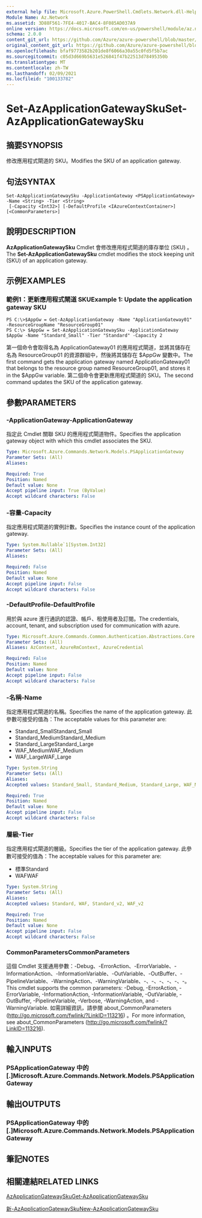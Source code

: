 ```yaml
---
external help file: Microsoft.Azure.PowerShell.Cmdlets.Network.dll-Help.xml
Module Name: Az.Network
ms.assetid: 3D88F561-7FE4-4017-BAC4-8F085AD037A9
online version: https://docs.microsoft.com/en-us/powershell/module/az.network/set-azapplicationgatewaysku
schema: 2.0.0
content_git_url: https://github.com/Azure/azure-powershell/blob/master/src/Network/Network/help/Set-AzApplicationGatewaySku.md
original_content_git_url: https://github.com/Azure/azure-powershell/blob/master/src/Network/Network/help/Set-AzApplicationGatewaySku.md
ms.openlocfilehash: bfaf9773582b201de8f6066a30a55c0fd5f5b7ac
ms.sourcegitcommit: c05d3d669b5631e526841f47b22513d78495350b
ms.translationtype: MT
ms.contentlocale: zh-TW
ms.lasthandoff: 02/09/2021
ms.locfileid: "100133782"
---
```

# <span data-ttu-id="2f25a-101">Set-AzApplicationGatewaySku</span><span class="sxs-lookup"><span data-stu-id="2f25a-101">Set-AzApplicationGatewaySku</span></span>

## <span data-ttu-id="2f25a-102">摘要</span><span class="sxs-lookup"><span data-stu-id="2f25a-102">SYNOPSIS</span></span>
<span data-ttu-id="2f25a-103">修改應用程式閘道的 SKU。</span><span class="sxs-lookup"><span data-stu-id="2f25a-103">Modifies the SKU of an application gateway.</span></span>

## <span data-ttu-id="2f25a-104">句法</span><span class="sxs-lookup"><span data-stu-id="2f25a-104">SYNTAX</span></span>

```
Set-AzApplicationGatewaySku -ApplicationGateway <PSApplicationGateway> -Name <String> -Tier <String>
 [-Capacity <Int32>] [-DefaultProfile <IAzureContextContainer>] [<CommonParameters>]
```

## <span data-ttu-id="2f25a-105">說明</span><span class="sxs-lookup"><span data-stu-id="2f25a-105">DESCRIPTION</span></span>
<span data-ttu-id="2f25a-106">**AzApplicationGatewaySku** Cmdlet 會修改應用程式閘道的庫存單位 (SKU) 。</span><span class="sxs-lookup"><span data-stu-id="2f25a-106">The **Set-AzApplicationGatewaySku** cmdlet modifies the stock keeping unit (SKU) of an application gateway.</span></span>

## <span data-ttu-id="2f25a-107">示例</span><span class="sxs-lookup"><span data-stu-id="2f25a-107">EXAMPLES</span></span>

### <span data-ttu-id="2f25a-108">範例1：更新應用程式閘道 SKU</span><span class="sxs-lookup"><span data-stu-id="2f25a-108">Example 1: Update the application gateway SKU</span></span>
```
PS C:\>$AppGw = Get-AzApplicationGateway -Name "ApplicationGateway01" -ResourceGroupName "ResourceGroup01"
PS C:\> $AppGw = Set-AzApplicationGatewaySku -ApplicationGateway $AppGw -Name "Standard_Small" -Tier "Standard" -Capacity 2
```

<span data-ttu-id="2f25a-109">第一個命令會取得名為 ApplicationGateway01 的應用程式閘道，並將其儲存在名為 ResourceGroup01 的資源群組中，然後將其儲存在 $AppGw 變數中。</span><span class="sxs-lookup"><span data-stu-id="2f25a-109">The first command gets the application gateway named ApplicationGateway01 that belongs to the resource group named ResourceGroup01, and stores it in the $AppGw variable.</span></span>
<span data-ttu-id="2f25a-110">第二個命令會更新應用程式閘道的 SKU。</span><span class="sxs-lookup"><span data-stu-id="2f25a-110">The second command updates the SKU of the application gateway.</span></span>

## <span data-ttu-id="2f25a-111">參數</span><span class="sxs-lookup"><span data-stu-id="2f25a-111">PARAMETERS</span></span>

### <span data-ttu-id="2f25a-112">-ApplicationGateway</span><span class="sxs-lookup"><span data-stu-id="2f25a-112">-ApplicationGateway</span></span>
<span data-ttu-id="2f25a-113">指定此 Cmdlet 關聯 SKU 的應用程式閘道物件。</span><span class="sxs-lookup"><span data-stu-id="2f25a-113">Specifies the application gateway object with which this cmdlet associates the SKU.</span></span>

```yaml
Type: Microsoft.Azure.Commands.Network.Models.PSApplicationGateway
Parameter Sets: (All)
Aliases:

Required: True
Position: Named
Default value: None
Accept pipeline input: True (ByValue)
Accept wildcard characters: False
```

### <span data-ttu-id="2f25a-114">-容量</span><span class="sxs-lookup"><span data-stu-id="2f25a-114">-Capacity</span></span>
<span data-ttu-id="2f25a-115">指定應用程式閘道的實例計數。</span><span class="sxs-lookup"><span data-stu-id="2f25a-115">Specifies the instance count of the application gateway.</span></span>

```yaml
Type: System.Nullable`1[System.Int32]
Parameter Sets: (All)
Aliases:

Required: False
Position: Named
Default value: None
Accept pipeline input: False
Accept wildcard characters: False
```

### <span data-ttu-id="2f25a-116">-DefaultProfile</span><span class="sxs-lookup"><span data-stu-id="2f25a-116">-DefaultProfile</span></span>
<span data-ttu-id="2f25a-117">用於與 azure 進行通訊的認證、帳戶、租使用者及訂閱。</span><span class="sxs-lookup"><span data-stu-id="2f25a-117">The credentials, account, tenant, and subscription used for communication with azure.</span></span>

```yaml
Type: Microsoft.Azure.Commands.Common.Authentication.Abstractions.Core.IAzureContextContainer
Parameter Sets: (All)
Aliases: AzContext, AzureRmContext, AzureCredential

Required: False
Position: Named
Default value: None
Accept pipeline input: False
Accept wildcard characters: False
```

### <span data-ttu-id="2f25a-118">-名稱</span><span class="sxs-lookup"><span data-stu-id="2f25a-118">-Name</span></span>
<span data-ttu-id="2f25a-119">指定應用程式閘道的名稱。</span><span class="sxs-lookup"><span data-stu-id="2f25a-119">Specifies the name of the application gateway.</span></span>
<span data-ttu-id="2f25a-120">此參數可接受的值為：</span><span class="sxs-lookup"><span data-stu-id="2f25a-120">The acceptable values for this parameter are:</span></span>
- <span data-ttu-id="2f25a-121">Standard_Small</span><span class="sxs-lookup"><span data-stu-id="2f25a-121">Standard_Small</span></span>
- <span data-ttu-id="2f25a-122">Standard_Medium</span><span class="sxs-lookup"><span data-stu-id="2f25a-122">Standard_Medium</span></span>
- <span data-ttu-id="2f25a-123">Standard_Large</span><span class="sxs-lookup"><span data-stu-id="2f25a-123">Standard_Large</span></span>
- <span data-ttu-id="2f25a-124">WAF_Medium</span><span class="sxs-lookup"><span data-stu-id="2f25a-124">WAF_Medium</span></span>
- <span data-ttu-id="2f25a-125">WAF_Large</span><span class="sxs-lookup"><span data-stu-id="2f25a-125">WAF_Large</span></span>

```yaml
Type: System.String
Parameter Sets: (All)
Aliases:
Accepted values: Standard_Small, Standard_Medium, Standard_Large, WAF_Medium, WAF_Large, Standard_v2, WAF_v2

Required: True
Position: Named
Default value: None
Accept pipeline input: False
Accept wildcard characters: False
```

### <span data-ttu-id="2f25a-126">層級</span><span class="sxs-lookup"><span data-stu-id="2f25a-126">-Tier</span></span>
<span data-ttu-id="2f25a-127">指定應用程式閘道的層級。</span><span class="sxs-lookup"><span data-stu-id="2f25a-127">Specifies the tier of the application gateway.</span></span>
<span data-ttu-id="2f25a-128">此參數可接受的值為：</span><span class="sxs-lookup"><span data-stu-id="2f25a-128">The acceptable values for this parameter are:</span></span>
- <span data-ttu-id="2f25a-129">標準</span><span class="sxs-lookup"><span data-stu-id="2f25a-129">Standard</span></span>
- <span data-ttu-id="2f25a-130">WAF</span><span class="sxs-lookup"><span data-stu-id="2f25a-130">WAF</span></span>

```yaml
Type: System.String
Parameter Sets: (All)
Aliases:
Accepted values: Standard, WAF, Standard_v2, WAF_v2

Required: True
Position: Named
Default value: None
Accept pipeline input: False
Accept wildcard characters: False
```

### <span data-ttu-id="2f25a-131">CommonParameters</span><span class="sxs-lookup"><span data-stu-id="2f25a-131">CommonParameters</span></span>
<span data-ttu-id="2f25a-132">這個 Cmdlet 支援通用參數：-Debug、-ErrorAction、-ErrorVariable、-InformationAction、-InformationVariable、-OutVariable、-OutBuffer、-PipelineVariable、-WarningAction、-WarningVariable、-、-、-、-、-、-。</span><span class="sxs-lookup"><span data-stu-id="2f25a-132">This cmdlet supports the common parameters: -Debug, -ErrorAction, -ErrorVariable, -InformationAction, -InformationVariable, -OutVariable, -OutBuffer, -PipelineVariable, -Verbose, -WarningAction, and -WarningVariable.</span></span> <span data-ttu-id="2f25a-133">如需詳細資訊，請參閱 about_CommonParameters (http://go.microsoft.com/fwlink/?LinkID=113216) 。</span><span class="sxs-lookup"><span data-stu-id="2f25a-133">For more information, see about_CommonParameters (http://go.microsoft.com/fwlink/?LinkID=113216).</span></span>

## <span data-ttu-id="2f25a-134">輸入</span><span class="sxs-lookup"><span data-stu-id="2f25a-134">INPUTS</span></span>

### <span data-ttu-id="2f25a-135">PSApplicationGateway 中的 [.]</span><span class="sxs-lookup"><span data-stu-id="2f25a-135">Microsoft.Azure.Commands.Network.Models.PSApplicationGateway</span></span>

## <span data-ttu-id="2f25a-136">輸出</span><span class="sxs-lookup"><span data-stu-id="2f25a-136">OUTPUTS</span></span>

### <span data-ttu-id="2f25a-137">PSApplicationGateway 中的 [.]</span><span class="sxs-lookup"><span data-stu-id="2f25a-137">Microsoft.Azure.Commands.Network.Models.PSApplicationGateway</span></span>

## <span data-ttu-id="2f25a-138">筆記</span><span class="sxs-lookup"><span data-stu-id="2f25a-138">NOTES</span></span>

## <span data-ttu-id="2f25a-139">相關連結</span><span class="sxs-lookup"><span data-stu-id="2f25a-139">RELATED LINKS</span></span>

[<span data-ttu-id="2f25a-140">AzApplicationGatewaySku</span><span class="sxs-lookup"><span data-stu-id="2f25a-140">Get-AzApplicationGatewaySku</span></span>](./Get-AzApplicationGatewaySku.md)

[<span data-ttu-id="2f25a-141">新-AzApplicationGatewaySku</span><span class="sxs-lookup"><span data-stu-id="2f25a-141">New-AzApplicationGatewaySku</span></span>](./New-AzApplicationGatewaySku.md)


